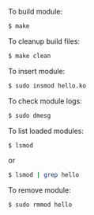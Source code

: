 To build module:

```bash
$ make
```

To cleanup build files:

```bash
$ make clean
```

To insert module:

```bash
$ sudo insmod hello.ko
```

To check module logs:

```bash
$ sudo dmesg
```

To list loaded modules:

```bash
$ lsmod
```

or

```bash
$ lsmod | grep hello
```

To remove module:

```bash
$ sudo rmmod hello
```

